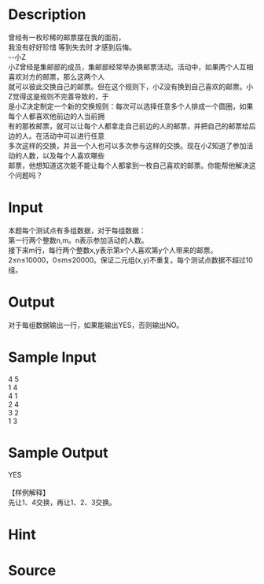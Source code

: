 
# Description

<div class="content"><div>曾经有一枚珍稀的邮票摆在我的面前，</div>
<div>我没有好好珍惜 等到失去时 才感到后悔。</div>
<div>--小Z</div>
<div>小Z曾经是集邮部的成员，集邮部经常举办换邮票活动。活动中，如果两个人互相喜欢对方的邮票，那么这两个人</div>
<div>就可以彼此交换自己的邮票。但在这个规则下，小Z没有换到自己喜欢的邮票。小Z觉得这是规则不完善导致的，于</div>
<div>是小Z决定制定一个新的交换规则：每次可以选择任意多个人排成一个圆圈，如果每个人都喜欢他前边的人当前拥</div>
<div>有的那枚邮票，就可以让每个人都拿走自己前边的人的邮票，并把自己的邮票给后边的人。在活动中可以进行任意</div>
<div>多次这样的交换，并且一个人也可以多次参与这样的交换。现在小Z知道了参加活动的人数，以及每个人喜欢哪些</div>
<div>邮票，他想知道这次能不能让每个人都拿到一枚自己喜欢的邮票。你能帮他解决这个问题吗？</div>
<p></p></div>

# Input

<div class="content"><div>本题每个测试点有多组数据，对于每组数据：</div>
<div>第一行两个整数n,m。n表示参加活动的人数。</div>
<div>接下来m行，每行两个整数x,y表示第x个人喜欢第y个人带来的邮票。</div>
<div>2≤n≤10000，0≤m≤20000。保证二元组(x,y)不重复。每个测试点数据不超过10组。</div>
<p></p></div>

# Output

<div class="content"><div>对于每组数据输出一行，如果能输出YES，否则输出NO。</div>
<p></p></div>

# Sample Input

<div class="content"><span class="sampledata">4 5<br/>
1 4<br/>
4 1<br/>
2 4<br/>
3 2<br/>
1 3</span></div>

# Sample Output

<div class="content"><span class="sampledata">YES<br/>
<br/>
【样例解释】<br/>
先让1、4交换，再让1、2、3交换。</span></div>

# Hint

<div class="content"><p></p></div>

# Source

<div class="content"><p><a href="problemset.php?search="></a></p></div>

